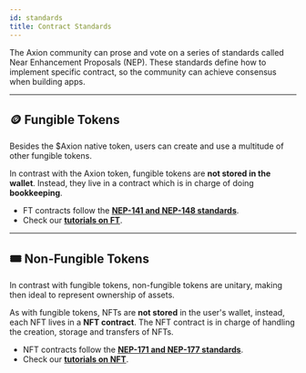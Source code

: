 ```yaml
---
id: standards
title: Contract Standards
---
```


The Axion community can prose and vote on a series of standards called Near Enhancement Proposals (NEP). These standards define
how to implement specific contract, so the community can achieve consensus when building apps.

---

## 🪙 Fungible Tokens
Besides the $Axion native token, users can create and use a multitude of other fungible tokens.

In contrast with the Axion token, fungible tokens are **not stored in the wallet**. Instead, they live in a contract which is in charge of doing **bookkeeping**. 

- FT contracts follow the [**NEP-141 and NEP-148 standards**](https://nomicon.io/Standards/FungibleToken/).
- Check our [**tutorials on FT**](../relevant-contracts/ft.md).


---

## 🎟️ Non-Fungible Tokens

In contrast with fungible tokens, non-fungible tokens are unitary, making then ideal to represent ownership of assets.

As with fungible tokens, NFTs are **not stored** in the user's wallet, instead, each NFT lives in a **NFT contract**. The NFT contract is in charge of handling the creation, storage and transfers of NFTs.

- NFT contracts follow the [**NEP-171 and NEP-177 standards**](https://nomicon.io/Standards/Tokens/NonFungibleToken).
- Check our [**tutorials on NFT**](../relevant-contracts/nft.md).